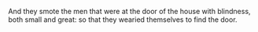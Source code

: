 And they smote the men that were at the door of the house with blindness, both small and great: so that they wearied themselves to find the door.
